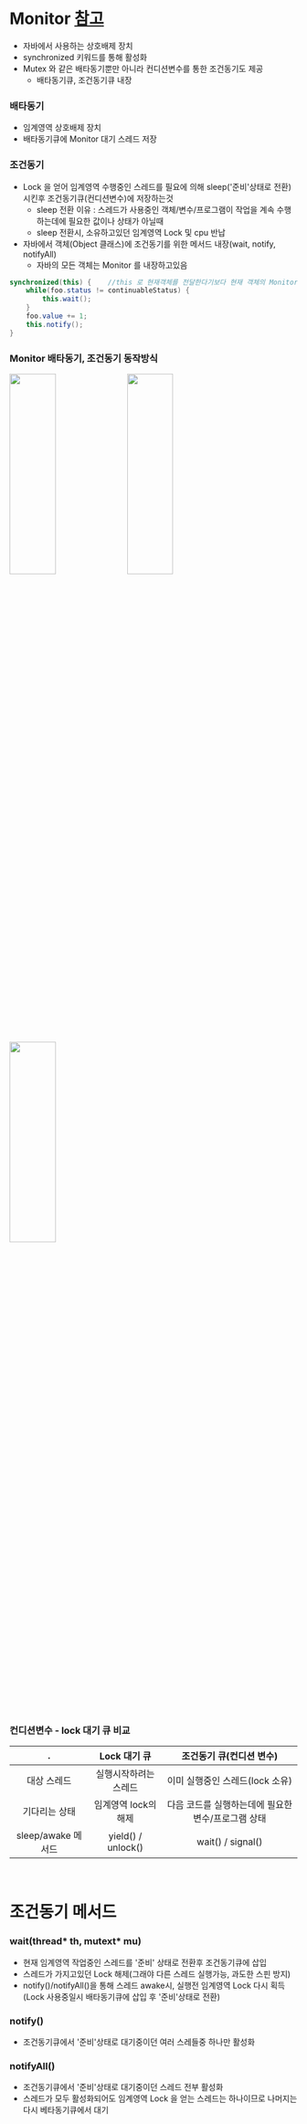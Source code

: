 # Monitor [참고](https://about-myeong.tistory.com/34)
* 자바에서 사용하는 상호배제 장치
* synchronized 키워드를 통해 활성화
* Mutex 와 같은 배타동기뿐만 아니라 컨디션변수를 통한 조건동기도 제공
	* 배타동기큐, 조건동기큐 내장

### 배타동기
* 임계영역 상호배제 장치
* 배타동기큐에 Monitor 대기 스레드 저장

### 조건동기
* Lock 을 얻어 임계영역 수행중인 스레드를 필요에 의해 sleep('준비'상태로 전환) 시킨후 조건동기큐(컨디션변수)에 저장하는것
	* sleep 전환 이유 : 스레드가 사용중인 객체/변수/프로그램이 작업을 계속 수행하는데에 필요한 값이나 상태가 아닐때
	* sleep 전환시, 소유하고있던 임계영역 Lock 및 cpu 반납
* 자바에서 객체(Object 클래스)에 조건동기를 위한 메서드 내장(wait, notify, notifyAll)
	* 자바의 모든 객체는 Monitor 를 내장하고있음

```java
synchronized(this) {	//this 로 현재객체를 전달한다기보다 현재 객체의 Monitor 를 전달하는개념 
	while(foo.status != continuableStatus) {
		this.wait();
	}
	foo.value += 1;
	this.notify();
}
```

### Monitor 배타동기, 조건동기 동작방식
<img src="https://user-images.githubusercontent.com/48702893/104102738-92dcdf80-52e1-11eb-99e1-68e5bc101c7a.png" width="40%" height="30%">
<img src="https://user-images.githubusercontent.com/48702893/104102742-9f613800-52e1-11eb-8307-15093a24dd5f.png" width="40%" height="30%">
<img src="https://user-images.githubusercontent.com/48702893/104102753-a7b97300-52e1-11eb-90f6-c1f7e65b6356.png" width="40%" height="30%">

### 컨디션변수 - lock 대기 큐 비교

|.|Lock 대기 큐|조건동기 큐(컨디션 변수)|
|:---:|:---:|:---:|
|대상 스레드|실행시작하려는 스레드|이미 실행중인 스레드(lock 소유)|
|기다리는 상태|임계영역 lock의 해제|다음 코드를 실행하는데에 필요한 변수/프로그램 상태|
|sleep/awake 메서드|yield() / unlock()|wait() / signal()|

<br>

# 조건동기 메서드

### wait(thread* th, mutext* mu)
* 현재 임계영역 작업중인 스레드를 '준비' 상태로 전환후 조건동기큐에 삽입
* 스레드가 가지고있던 Lock 해제(그래야 다른 스레드 실행가능, 과도한 스핀 방지)
* notify()/notifyAll()을 통해 스레드 awake시, 실행전 임계영역 Lock 다시 획득(Lock 사용중일시 배타동기큐에 삽입 후 '준비'상태로 전환)

### notify()
* 조건동기큐에서 '준비'상태로 대기중이던 여러 스레들중 하나만 활성화

### notifyAll()
* 조건동기큐에서 '준비'상태로 대기중이던 스레드 전부 활성화
* 스레드가 모두 활성화되어도 임계영역 Lock 을 얻는 스레드는 하나이므로 나머지는 다시 베타동기큐에서 대기
